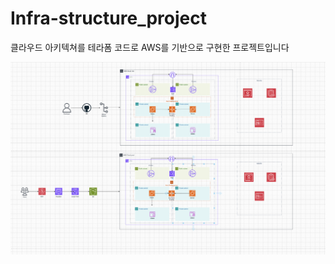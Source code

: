 # Infra-structure_project
클라우드 아키텍쳐를 테라폼 코드로 AWS를 기반으로 구현한 프로젝트입니다

![아키텍쳐](https://github.com/hdh985/Infra-structure_project/blob/main/Infra_Project_Architecture.png)
